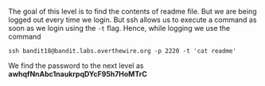 The goal of this level is to find the contents of readme file. But we are being logged out every time we login. But ssh allows us to execute a command as soon as we login using the `-t` flag. Hence, while logging we use the command 

```
ssh bandit18@bandit.labs.overthewire.org -p 2220 -t 'cat readme'
```

We find the password to the next level as
**awhqfNnAbc1naukrpqDYcF95h7HoMTrC**